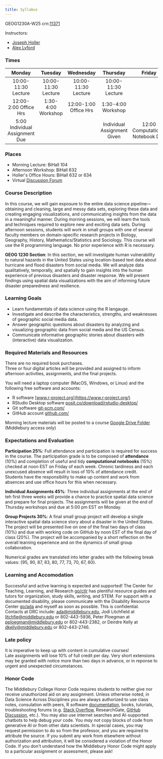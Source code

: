 ```yaml
---
title: Syllabus
---
```


GEOG1230A-W25 crn:[11371](https://ssb-prod.ec.middlebury.edu/PNTR/bwckschd.p_disp_listcrse?term_in=202510&subj_in=GEOG&crse_in=1230&crn_in=11371)

Instructors:
- [Joseph Holler](https://www.middlebury.edu/college/people/joseph-holler)
- [Alex Lyford](https://www.middlebury.edu/college/people/alex-lyford)

### Times

| Monday | Tuesday | Wednesday | Thursday | Friday |
| :--: | :--: | :--: | :--: | :--: |
| 10:00-11:30 Lecture | 10:00-11:30 Lecture | 10:00-11:30 Lecture | 10:00-11:30 Lecture | |
| 12:00-2:00 Office Hrs | 1:30-4:00 Workshop | 12:00-1:00 Office Hrs | 1:30-4:00 Workshop | |
| 5:00 Individual Assignment Due | | | Individual Assignment Given | 12:00 Computational Notebook Due |

### Places

- Morning Lecture: BiHall 104
- Afternoon Workshop: BiHall 632
- Holler's Office Hours: BiHall 632 or 634
- Virtual [Discussion Forum](https://github.com/opengisci/dsad_forum/discussions)

### Course Description

In this course, we will gain exposure to the entire data science pipeline—obtaining and cleaning, large and messy data sets, exploring these data and creating engaging visualizations, and communicating insights from the data in a meaningful manner.
During morning sessions, we will learn the tools and techniques required to explore new and exciting data sets.
During afternoon sessions, students will work in small groups with one of several faculty members on domain-specific research projects in Biology, Geography, History, Mathematics/Statistics and Sociology.
This course will use the R programming language.
No prior experience with R is necessary.

**GEOG 1230 Section**: In this section, we will investigate human vulnerability to natural hazards in the United States using location-based text data about hurricane and flood disasters from social media.
We will analyze data qualitatively, temporally, and spatially to gain insights into the human experience of previous disasters and disaster response.
We will present findings using spatial data visualizations with the aim of informing future disaster preparedness and resilience.

### Learning Goals

- Learn fundamentals of data science using the R langauge.
- Investigate and describe the characteristics, strengths, and weaknesses of geographic social media data.
- Answer geographic questions about disasters by analyzing and visualizing geographic data from social media and the US Census.
- Communicate informative geographic stories about disasters with (interactive) data visualization.

### Required Materials and Resources

There are no required book purchases.  
Three or four digital articles will be provided and assigned to inform afternoon activities, assignments, and the final projects.  

You will need a laptop computer (MacOS, Windows, or Linux) and the following free software and accounts:

- R software [www.r-project.org](https://www.r-project.org/)
- RStudio Desktop software [posit.co/download/rstudio-desktop/](https://posit.co/download/rstudio-desktop/)
- Git software [git-scm.com/](https://git-scm.com/)
- GitHub account [github.com/](https://github.com/)

Morning lecture materials will be posted to a course [Google Drive Folder](https://drive.google.com/drive/folders/1oxtq-NfEi92eonyS9BNvXJRcc1YD_MYS?usp=sharing) (Middlebury access only)

### Expectations and Evaluation

**Participation 25%**: Full attendance and participation is required for success in the course.
The participation grade is to be composed of **attendance** (10%) and completion of useful and tidy **computational notebooks** (15%) checked at noon EST on Friday of each week. 
Chronic tardiness and each unexcused absence will result in loss of 10% of attendance credit.  
Students have the responsibility to make up content and work from absences and use office hours for this when necessary.

**Individual Assignments 45%**: Three individual assignments at the end of teh first three weeks will provide a chance to practice spatial data science and prepare for final projects. 
The assignments will be given at the end of Thursday workshops and due at 5:00 pm EST on Monday.

**Group Projects 30%**: A final small group project will develop a single interactive spatial data science story about a disaster in the United States. 
The project will be presented live on one of the final two days of class (10%) and due with working code on GitHub by noon EST of the final day of class (20%). 
The project will be accompanied by a short reflection on the overall learning experience and on the dynamics of small group collaboration.

Numerical grades are translated into letter grades with the following break values: {95, 90, 87, 83, 80, 77, 73, 70, 67, 60}.

### Learning and Accomodation

Successful and active learning is expected and supported!
The Center for Teaching, Learning, and Research [go/ctlr](https://go.middlebury.edu/ctlr) has plentiful resource guides and tutors for organization, study skills, writing, and STEM. 
For support with a documented disability, please communicate with the Disability Resource Center [go/ada](https://go.middlebury.edu/ada) and myself as soon as possible. 
This is confidential.
Contacts at DRC include: ada@middlebury.edu, Jodi Litchfield at litchfie@middlebury.edu or 802-443-5936, Peter Ploegman at pploegman@middlebury.edu or 802-443-2382, or Deirdre Kelly at dkelly@middlebury.edu or 802-443-2746.

### Late policy

It is imperative to keep up with content in cumulative courses!  
Late assignments will lose 10% of full credit per day. 
Very short extensions may be granted with notice more than two days in advance, or in reponse to urgent and unexpected circumstances.

### Honor Code

The Middlebury College Honor Code requires students to neither give nor receive unauthorized aid on any assignment.
Unless otherwise noted, in Data Science Across Disciplines you are always authorized to use class notes, consulation with peers, R software [documentation](https://www.r-project.org/other-docs.html), books, tutorials, troubleshooting forums (e.g. [Stack Overflow](https://stackoverflow.com/), ResearchGate, [GitHub Discussion](https://github.com/opengisci/dsad_forum/discussions), etc.).
You may also use internet searches and AI-supported chatbots to help debug *your* code.
You *may not* copy blocks of code from generative AI or from other data scientists.
In special cases, you may request permission to do so from the professor, and you are required to attribute the source.
If you submit any work from elsewhere without authorization and attribution, it will be considered a violation of the Honor Code. 
If you don't understand how the Middlebury Honor Code might apply to a particular assignment or assessment, please ask!